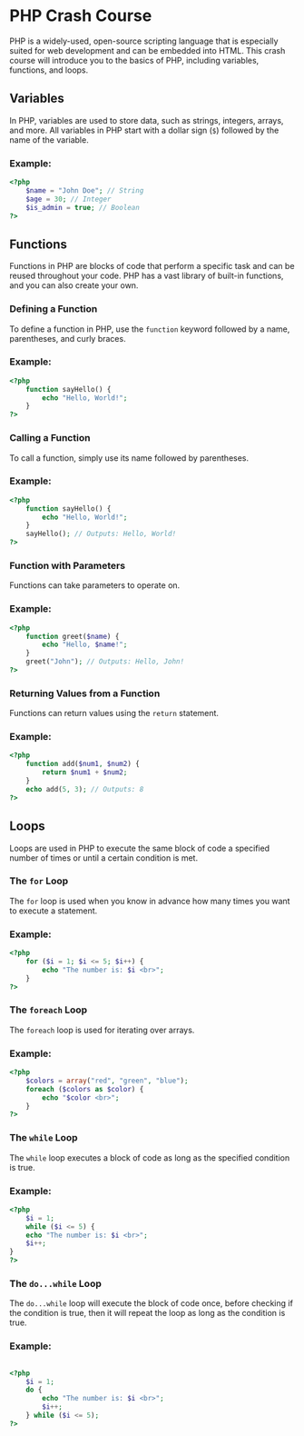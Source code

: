 # PHP Crash Course

PHP is a widely-used, open-source scripting language that is especially suited for web development and can be embedded into HTML. This crash course will introduce you to the basics of PHP, including variables, functions, and loops.

## Variables

In PHP, variables are used to store data, such as strings, integers, arrays, and more. All variables in PHP start with a dollar sign (`$`) followed by the name of the variable.

### Example:

```php
<?php
    $name = "John Doe"; // String
    $age = 30; // Integer
    $is_admin = true; // Boolean
?>
```

## Functions

Functions in PHP are blocks of code that perform a specific task and can be reused throughout your code. PHP has a vast library of built-in functions, and you can also create your own.

### Defining a Function
To define a function in PHP, use the `function` keyword followed by a name, parentheses, and curly braces.

### Example:

```php
<?php
    function sayHello() {
        echo "Hello, World!";
    }
?>
```


### Calling a Function
To call a function, simply use its name followed by parentheses.

### Example:

```php
<?php
    function sayHello() {
        echo "Hello, World!";
    }
    sayHello(); // Outputs: Hello, World!
?>
```

### Function with Parameters
Functions can take parameters to operate on.

### Example:

```php
<?php
    function greet($name) {
        echo "Hello, $name!";
    }
    greet("John"); // Outputs: Hello, John!
?>
```

### Returning Values from a Function
Functions can return values using the `return` statement.

### Example:

```php
<?php
    function add($num1, $num2) {
        return $num1 + $num2;
    }
    echo add(5, 3); // Outputs: 8
?>
```


## Loops

Loops are used in PHP to execute the same block of code a specified number of times or until a certain condition is met.

### The `for` Loop
The `for` loop is used when you know in advance how many times you want to execute a statement.

### Example:

```php
<?php
    for ($i = 1; $i <= 5; $i++) {
        echo "The number is: $i <br>";
    }
?>
```


### The `foreach` Loop
The `foreach` loop is used for iterating over arrays.

### Example:

```php
<?php
    $colors = array("red", "green", "blue");
    foreach ($colors as $color) {
        echo "$color <br>";
    }
?>
```

### The `while` Loop
The `while` loop executes a block of code as long as the specified condition is true.

### Example:

```php
<?php
    $i = 1;
    while ($i <= 5) {
    echo "The number is: $i <br>";
    $i++;
}
?>
```

### The `do...while` Loop
The `do...while` loop will execute the block of code once, before checking if the condition is true, then it will repeat the loop as long as the condition is true.

### Example:

```php

<?php
    $i = 1;
    do {
        echo "The number is: $i <br>";
        $i++;
    } while ($i <= 5);
?>

```